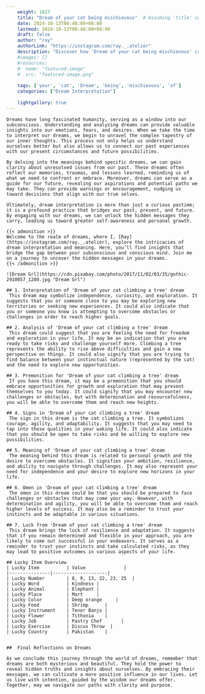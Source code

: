 ```yaml
---
    weight: 1827
    title: "Dream of your cat being mischievous"  # Assuming 'title' column exists
    date: 2024-10-13T00:48:00+08:00
    lastmod: 2024-10-13T00:48:00+08:00
    draft: false
    author: "ray"
    authorLink: "https://instagram.com/ray._.atelier"
    description: "Discover how 'Dream of your cat being mischievous' can interpret your future and uncover its significant meanings in your life."
    #images: []
    #resources:
    #- name: "featured-image"
    #  src: "featured-image.png"
    
    tags: ['your', 'cat', 'Dream', 'being', 'mischievous', 'of']
    categories: ["Dream Interpretation"]
    
    lightgallery: true
---
```

    
    Dreams have long fascinated humanity, serving as a window into our subconscious. Understanding and analyzing dreams can provide valuable insights into our emotions, fears, and desires. When we take the time to interpret our dreams, we begin to unravel the complex tapestry of our inner thoughts. This process not only helps us understand ourselves better but also allows us to connect our past experiences with our present circumstances and future possibilities.
    
    By delving into the meanings behind specific dreams, we can gain clarity about unresolved issues from our past. These dreams often reflect our memories, traumas, and lessons learned, reminding us of what we need to confront or embrace. Moreover, dreams can serve as a guide for our future, revealing our aspirations and potential paths we may take. They can provide warnings or encouragement, nudging us toward decisions that align with our true selves.
    
    Ultimately, dream interpretation is more than just a curious pastime; it is a profound practice that bridges our past, present, and future. By engaging with our dreams, we can unlock the hidden messages they carry, leading us toward greater self-awareness and personal growth.
    
    {{< admonition >}}
    Welcome to the realm of dreams, where I, [Ray](https://instagram.com/ray._.atelier), explore the intricacies of dream interpretation and meaning. Here, you’ll find insights that bridge the gap between your subconscious and conscious mind. Join me on a journey to uncover the hidden messages in your dreams.
    {{< /admonition >}}
    
    ![Dream Grl](https://cdn.pixabay.com/photo/2017/11/02/03/35/gothic-2910057_1280.jpg "Dream Grl")
    
    ## 1. Interpretation of 'Dream of your cat climbing a tree' dream
     This dream may symbolize independence, curiosity, and exploration. It suggests that you or someone close to you may be exploring new territories or seeking new experiences. It could also indicate that you or someone you know is attempting to overcome obstacles or challenges in order to reach higher goals.
    
    ## 2. Analysis of 'Dream of your cat climbing a tree' dream
     This dream could suggest that you are feeling the need for freedom and exploration in your life. It may be an indication that you are ready to take risks and challenge yourself more. Climbing a tree represents the ability to rise above difficulties and gain a new perspective on things. It could also signify that you are trying to find balance between your instinctual nature (represented by the cat) and the need to explore new opportunities.
    
    ## 3. Premonition for 'Dream of your cat climbing a tree' dream
     If you have this dream, it may be a premonition that you should embrace opportunities for growth and exploration that may present themselves to you today. It could signify that you may encounter new challenges or obstacles, but with determination and resourcefulness, you will be able to overcome them and reach new heights.
    
    ## 4. Signs in 'Dream of your cat climbing a tree' dream
     The sign in this dream is the cat climbing a tree. It symbolizes courage, agility, and adaptability. It suggests that you may need to tap into these qualities in your waking life. It could also indicate that you should be open to take risks and be willing to explore new possibilities.
    
    ## 5. Meaning of 'Dream of your cat climbing a tree' dream
     The meaning behind this dream is related to personal growth and the desire to overcome obstacles. It signifies your ambition, resilience, and ability to navigate through challenges. It may also represent your need for independence and your desire to explore new horizons in your life.
    
    ## 6. Omen in 'Dream of your cat climbing a tree' dream
     The omen in this dream could be that you should be prepared to face challenges or obstacles that may come your way. However, with determination and agility, you will be able to overcome them and reach higher levels of success. It may also be a reminder to trust your instincts and be adaptable in various situations.
    
    ## 7. Luck from 'Dream of your cat climbing a tree' dream
     This dream brings the luck of resilience and adaptation. It suggests that if you remain determined and flexible in your approach, you are likely to come out successful in your endeavors. It serves as a reminder to trust your instincts and take calculated risks, as they may lead to positive outcomes in various aspects of your life.
    
    ## Lucky Item Overview
    | Lucky Item          | Value              |
    |---------------|--------------------|
    | Lucky Number        | 8, 9, 13, 22, 23, 25  |
    | Lucky Word          | Kindness |
    | Lucky Animal        | Elephant |
    | Lucky Place         | Mart     |
    | Lucky Color         | Deep orange     |
    | Lucky Food          | Shrimp      |
    | Lucky Instrument    | Tenor Banjo |
    | Lucky Flower        | Tithonia    |
    | Lucky Job           | Pastry Chef       |
    | Lucky Exercise      | Discus Throw  |
    | Lucky Country       | Pakistan    |
    
    
    ##  Final Reflections on Dreams
    
    As we conclude this journey through the world of dreams, remember that dreams are both mysterious and beautiful. They hold the power to reveal hidden truths and insights about ourselves. By embracing their messages, we can cultivate a more positive influence in our lives. Let us live with intention, guided by the wisdom our dreams offer. Together, may we navigate our paths with clarity and purpose.
    
